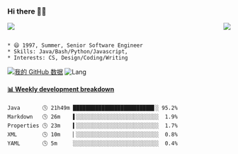 ### Hi there 👋👋 
<p>  
  <a href="https://count.getloli.com/"><img src="https://count.getloli.com/get/@Xxpain"></a>
  <img src="https://weather-icon.journeyad.repl.co/@shanghai?v=1" align="right">
</p>

```

* 😄 1997, Summer, Senior Software Engineer
* Skills: Java/Bash/Python/Javascript, 
* Interests: CS, Design/Coding/Writing
```

[![我的 GitHub 数据](https://github-readme-stats.vercel.app/api?username=Xxpain)]()
![Lang](https://github-readme-stats.vercel.app/api/top-langs/?username=Xxpain&hide=ipynb,html&layout=compact)
 <!-- waka-box start -->
#### <a href="https://gist.github.com/eb4ecc800e460a494f8146b3d1bb974a" target="_blank">📊 Weekly development breakdown</a>
```text
Java       🕓 21h49m █████████████████████████▋░ 95.2%
Markdown   🕓 26m    ▌░░░░░░░░░░░░░░░░░░░░░░░░░░  1.9%
Properties 🕓 23m    ▍░░░░░░░░░░░░░░░░░░░░░░░░░░  1.7%
XML        🕓 10m    ▏░░░░░░░░░░░░░░░░░░░░░░░░░░  0.8%
YAML       🕓 5m     ░░░░░░░░░░░░░░░░░░░░░░░░░░░  0.4%
```
<!-- Powered by https://github.com/YouEclipse/waka-box-go . -->
<!-- waka-box end -->
